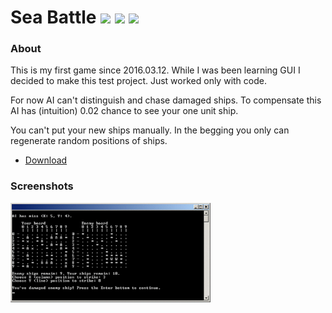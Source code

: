 # Sea Battle <img src="https://img.shields.io/badge/release-v0.8.0-green.svg?style=flat"> <img src="https://img.shields.io/badge/license-MIT-blue.svg?style=flat"> <img src="https://img.shields.io/badge/python-v3.6-blue.svg?style=flat">

### About

This is my first game since 2016.03.12. While I was been learning GUI I decided to make this test project. Just worked only with code.

For now AI can't distinguish and chase damaged ships. To compensate this AI has (intuition) 0.02 chance to see your one unit ship.

You can't put your new ships manually. In the begging you only can regenerate random positions of ships.

- [Download](https://github.com/Aunmag/sea-battle/releases/)

### Screenshots

<img src="https://raw.githubusercontent.com/Aunmag/sea-battle/master/screenshots/Sea%20Battle%20v0.7.0%20screenshot%201.jpg" width="320">
